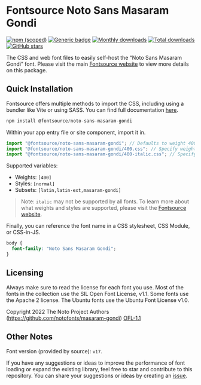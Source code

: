 # Fontsource Noto Sans Masaram Gondi

[![npm (scoped)](https://img.shields.io/npm/v/@fontsource/noto-sans-masaram-gondi?color=brightgreen)](https://www.npmjs.com/package/@fontsource/noto-sans-masaram-gondi) [![Generic badge](https://img.shields.io/badge/fontsource-passing-brightgreen)](https://github.com/fontsource/fontsource) [![Monthly downloads](https://badgen.net/npm/dm/@fontsource/noto-sans-masaram-gondi)](https://github.com/fontsource/fontsource) [![Total downloads](https://badgen.net/npm/dt/@fontsource/noto-sans-masaram-gondi)](https://github.com/fontsource/fontsource) [![GitHub stars](https://img.shields.io/github/stars/fontsource/fontsource.svg?style=social&label=Star)](https://github.com/fontsource/fontsource/stargazers)

The CSS and web font files to easily self-host the “Noto Sans Masaram Gondi” font. Please visit the main [Fontsource website](https://fontsource.org/fonts/noto-sans-masaram-gondi) to view more details on this package.

## Quick Installation

Fontsource offers multiple methods to import the CSS, including using a bundler like Vite or using SASS. You can find full documentation [here](https://fontsource.org/docs/getting-started/introduction).

```javascript
npm install @fontsource/noto-sans-masaram-gondi
```

Within your app entry file or site component, import it in.

```javascript
import "@fontsource/noto-sans-masaram-gondi"; // Defaults to weight 400
import "@fontsource/noto-sans-masaram-gondi/400.css"; // Specify weight
import "@fontsource/noto-sans-masaram-gondi/400-italic.css"; // Specify weight and style
```

Supported variables:
- Weights: `[400]`
- Styles: `[normal]`
- Subsets: `[latin,latin-ext,masaram-gondi]`

> Note: `italic` may not be supported by all fonts. To learn more about what weights and styles are supported, please visit the [Fontsource website](https://fontsource.org/fonts/noto-sans-masaram-gondi).

Finally, you can reference the font name in a CSS stylesheet, CSS Module, or CSS-in-JS.

```css
body {
  font-family: "Noto Sans Masaram Gondi";
}
```

## Licensing
Always make sure to read the license for each font you use. Most of the fonts in the collection use the SIL Open Font License, v1.1. Some fonts use the Apache 2 license. The Ubuntu fonts use the Ubuntu Font License v1.0.

Copyright 2022 The Noto Project Authors (https://github.com/notofonts/masaram-gondi)
[OFL-1.1](http://scripts.sil.org/OFL)

## Other Notes
Font version (provided by source): `v17`.

If you have any suggestions or ideas to improve the performance of font loading or expand the existing library, feel free to star and contribute to this repository. You can share your suggestions or ideas by creating an [issue](https://github.com/fontsource/fontsource/issues).